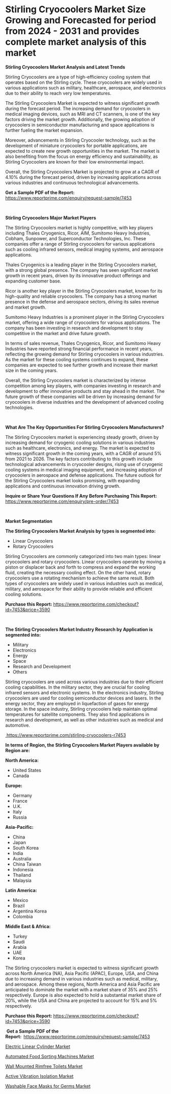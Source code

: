 <p><h1>Stirling Cryocoolers Market Size Growing and Forecasted for period from 2024 - 2031 and provides complete market analysis of this market</h1></p><p><strong>Stirling Cryocoolers Market Analysis and Latest Trends</strong></p>
<p><p>Stirling Cryocoolers are a type of high-efficiency cooling system that operates based on the Stirling cycle. These cryocoolers are widely used in various applications such as military, healthcare, aerospace, and electronics due to their ability to reach very low temperatures.</p><p>The Stirling Cryocoolers Market is expected to witness significant growth during the forecast period. The increasing demand for cryocoolers in medical imaging devices, such as MRI and CT scanners, is one of the key factors driving the market growth. Additionally, the growing adoption of cryocoolers in semiconductor manufacturing and space applications is further fueling the market expansion.</p><p>Moreover, advancements in Stirling Cryocooler technology, such as the development of miniature cryocoolers for portable applications, are expected to create new growth opportunities in the market. The market is also benefiting from the focus on energy efficiency and sustainability, as Stirling Cryocoolers are known for their low environmental impact.</p><p>Overall, the Stirling Cryocoolers Market is projected to grow at a CAGR of 4.10% during the forecast period, driven by increasing applications across various industries and continuous technological advancements.</p></p>
<p><strong>Get a Sample PDF of the Report:&nbsp;</strong> <a href="https://www.reportprime.com/enquiry/request-sample/7453">https://www.reportprime.com/enquiry/request-sample/7453</a></p>
<p>&nbsp;</p>
<p><strong>Stirling Cryocoolers Major Market Players</strong></p>
<p><p>The Stirling Cryocoolers market is highly competitive, with key players including Thales Cryogenics, Ricor, AIM, Sumitomo Heavy Industries, Cobham, Sunpower, and Superconductor Technologies, Inc. These companies offer a range of Stirling cryocoolers for various applications such as cooling infrared sensors, medical imaging systems, and aerospace applications.</p><p>Thales Cryogenics is a leading player in the Stirling Cryocoolers market, with a strong global presence. The company has seen significant market growth in recent years, driven by its innovative product offerings and expanding customer base.</p><p>Ricor is another key player in the Stirling Cryocoolers market, known for its high-quality and reliable cryocoolers. The company has a strong market presence in the defense and aerospace sectors, driving its sales revenue and market growth.</p><p>Sumitomo Heavy Industries is a prominent player in the Stirling Cryocoolers market, offering a wide range of cryocoolers for various applications. The company has been investing in research and development to stay competitive in the market and drive future growth.</p><p>In terms of sales revenue, Thales Cryogenics, Ricor, and Sumitomo Heavy Industries have reported strong financial performance in recent years, reflecting the growing demand for Stirling cryocoolers in various industries. As the market for these cooling systems continues to expand, these companies are expected to see further growth and increase their market size in the coming years.</p><p>Overall, the Stirling Cryocoolers market is characterized by intense competition among key players, with companies investing in research and development to offer innovative products and stay ahead in the market. The future growth of these companies will be driven by increasing demand for cryocoolers in diverse industries and the development of advanced cooling technologies.</p></p>
<p>&nbsp;</p>
<p><strong>What Are The Key Opportunities For Stirling Cryocoolers Manufacturers?</strong></p>
<p><p>The Stirling Cryocoolers market is experiencing steady growth, driven by increasing demand for cryogenic cooling solutions in various industries such as healthcare, electronics, and energy. The market is expected to witness significant growth in the coming years, with a CAGR of around 5% from 2021 to 2026. The key factors contributing to this growth include technological advancements in cryocooler designs, rising use of cryogenic cooling systems in medical imaging equipment, and increasing adoption of cryocoolers in aerospace and defense applications. The future outlook for the Stirling Cryocoolers market looks promising, with expanding applications and continuous innovation driving growth.</p></p>
<p><strong>Inquire or Share Your Questions If Any Before Purchasing This Report:</strong> <a href="https://www.reportprime.com/enquiry/pre-order/7453">https://www.reportprime.com/enquiry/pre-order/7453</a></p>
<p>&nbsp;</p>
<p><strong>Market Segmentation</strong></p>
<p><strong>The Stirling Cryocoolers Market Analysis by types is segmented into:</strong></p>
<p><ul><li>Linear Cryocoolers</li><li>Rotary Cryocoolers</li></ul></p>
<p><p>Stirling Cryocoolers are commonly categorized into two main types: linear cryocoolers and rotary cryocoolers. Linear cryocoolers operate by moving a piston or displacer back and forth to compress and expand the working fluid, creating the necessary cooling effect. On the other hand, rotary cryocoolers use a rotating mechanism to achieve the same result. Both types of cryocoolers are widely used in various industries such as medical, military, and aerospace for their ability to provide reliable and efficient cooling solutions.</p></p>
<p><strong>Purchase this Report:&nbsp;</strong><a href="https://www.reportprime.com/checkout?id=7453&price=3590">https://www.reportprime.com/checkout?id=7453&price=3590</a></p>
<p>&nbsp;</p>
<p><strong>The Stirling Cryocoolers Market Industry Research by Application is segmented into:</strong></p>
<p><ul><li>Military</li><li>Electronics</li><li>Energy</li><li>Space</li><li>Research and Development</li><li>Others</li></ul></p>
<p><p>Stirling cryocoolers are used across various industries due to their efficient cooling capabilities. In the military sector, they are crucial for cooling infrared sensors and electronic systems. In the electronics industry, Stirling cryocoolers are used for cooling semiconductor devices and lasers. In the energy sector, they are employed in liquefaction of gases for energy storage. In the space industry, Stirling cryocoolers help maintain optimal temperatures for satellite components. They also find applications in research and development, as well as other industries such as medical and automotive.</p></p>
<p><a href="https://www.reportprime.com/stirling-cryocoolers-r7453">&nbsp;https://www.reportprime.com/stirling-cryocoolers-r7453</a></p>
<p><strong>In terms of Region, the Stirling Cryocoolers Market Players available by Region are:</strong></p>
<p>
    <p> <strong> North America: </strong>
        <ul>
            <li>United States</li>
            <li>Canada</li>
        </ul>
        </p> 
    <p> <strong> Europe: </strong>
        <ul>
            <li>Germany</li>
            <li>France</li>
            <li>U.K.</li>
            <li>Italy</li>
            <li>Russia</li>
        </ul>
        </p> 
    <p> <strong> Asia-Pacific: </strong>
        <ul>
            <li>China</li>
            <li>Japan</li>
            <li>South Korea</li>
            <li>India</li>
            <li>Australia</li>
            <li>China Taiwan</li>
            <li>Indonesia</li>
            <li>Thailand</li>
            <li>Malaysia</li>
        </ul>
        </p> 
    <p> <strong> Latin America: </strong>
        <ul>
            <li>Mexico</li>
            <li>Brazil</li>
            <li>Argentina Korea</li>
            <li>Colombia</li>
        </ul>
        </p> 
    <p> <strong> Middle East & Africa: </strong>
        <ul>
            <li>Turkey</li>
            <li>Saudi</li>
            <li>Arabia</li>
            <li>UAE</li>
            <li>Korea</li>
        </ul>
    </p>
    </p>
<p><p>The Stirling cryocoolers market is expected to witness significant growth across North America (NA), Asia Pacific (APAC), Europe, USA, and China due to increasing demand in various industries such as medical, military, and aerospace. Among these regions, North America and Asia Pacific are anticipated to dominate the market with a market share of 35% and 25% respectively. Europe is also expected to hold a substantial market share of 20%, while the USA and China are projected to account for 15% and 5% respectively.</p></p>
<p><strong>Purchase this Report: </strong><a href="https://www.reportprime.com/checkout?id=7453&price=3590">https://www.reportprime.com/checkout?id=7453&price=3590</a></p>
<p>&nbsp;<strong>Get a Sample PDF of the Report:&nbsp;&nbsp;</strong><a href="https://www.reportprime.com/enquiry/request-sample/7453">https://www.reportprime.com/enquiry/request-sample/7453</a></p>
<p><strong></strong></p>
<p><p><a href="https://www.linkedin.com/pulse/global-electric-linear-cylinder-market-status-2024-2031-forecast-r2ine?trackingId=abCXR711TLqO%2FpsvlTU0Sw%3D%3D">Electric Linear Cylinder Market</a></p><p><a href="https://github.com/carolinehamilton5656/Market-Research-Report-List-1/blob/main/automated-food-sorting-machines-market.md">Automated Food Sorting Machines Market</a></p><p><a href="https://issuu.com/reportprime-2/docs/wall-mounted-rimfree-toilets-market_5035d3999d716a">Wall Mounted Rimfree Toilets Market</a></p><p><a href="https://github.com/edaunhshhs/Market-Research-Report-List-1/blob/main/active-vibration-isolation-market.md">Active Vibration Isolation Market</a></p><p><a href="https://issuu.com/reportprime-2/docs/washable-face-masks-for-germs-marke_6e099da9c2edb4">Washable Face Masks for Germs Market</a></p></p>